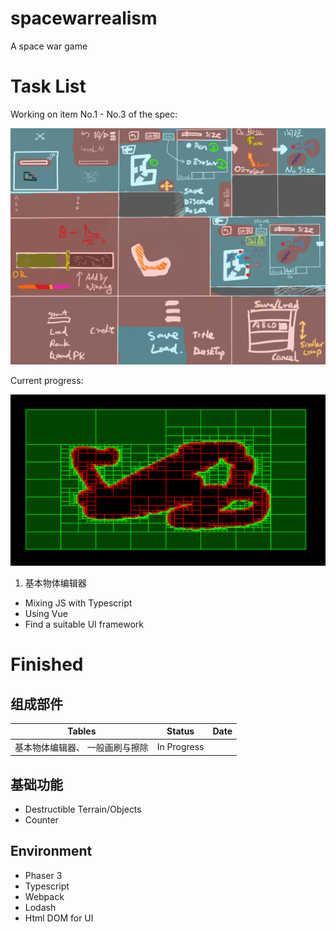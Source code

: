 # spacewarrealism
A space war game

# Task List

Working on item No.1 - No.3 of the spec:

![Specification](/assets/spec/实派宇宙III.png "Specification")

Current progress:

![Progress](/assets/spec/2019-02-25.11-19-07.png "Progress")

1. 基本物体编辑器

* Mixing JS with Typescript
* Using Vue
* Find a suitable UI framework

# Finished

## 组成部件

| Tables | Status 	| Date
| ------ | ------ 	| ---
| 基本物体编辑器、	一般画刷与擦除	| In Progress

## 基础功能

* Destructible Terrain/Objects			
* Counter		

## Environment

* Phaser 3 			
* Typescript 		
* Webpack 			
* Lodash
* Html DOM for UI
